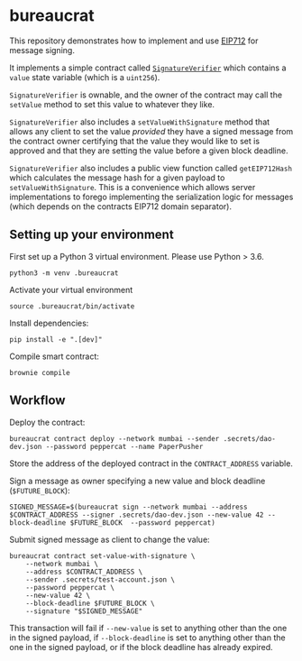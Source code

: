 # bureaucrat

This repository demonstrates how to implement and use [EIP712](https://eips.ethereum.org/EIPS/eip-712) for
message signing.

It implements a simple contract called [`SignatureVerifier`](./contracts/SignatureVerifier.sol) which
contains a `value` state variable (which is a `uint256`).

`SignatureVerifier` is ownable, and the owner of the contract may call the `setValue` method to set this
value to whatever they like.

`SignatureVerifier` also includes a `setValueWithSignature` method that allows any client to set the
value *provided* they have a signed message from the contract owner certifying that the value they would
like to set is approved and that they are setting the value before a given block deadline.

`SignatureVerifier` also includes a public view function called `getEIP712Hash` which calculates the message hash
for a given payload to `setValueWithSignature`. This is a convenience which allows server implementations to
forego implementing the serialization logic for messages (which depends on the contracts EIP712 domain separator).

## Setting up your environment

First set up a Python 3 virtual environment. Please use Python > 3.6.

```
python3 -m venv .bureaucrat
```

Activate your virtual environment

```
source .bureaucrat/bin/activate
```

Install dependencies:

```
pip install -e ".[dev]"
```

Compile smart contract:

```
brownie compile
```

## Workflow

Deploy the contract:

```
bureaucrat contract deploy --network mumbai --sender .secrets/dao-dev.json --password peppercat --name PaperPusher
```

Store the address of the deployed contract in the `CONTRACT_ADDRESS` variable.

Sign a message as owner specifying a new value and block deadline (`$FUTURE_BLOCK`):

```
SIGNED_MESSAGE=$(bureaucrat sign --network mumbai --address $CONTRACT_ADDRESS --signer .secrets/dao-dev.json --new-value 42 --block-deadline $FUTURE_BLOCK  --password peppercat)
```

Submit signed message as client to change the value:

```
bureaucrat contract set-value-with-signature \
    --network mumbai \
    --address $CONTRACT_ADDRESS \
    --sender .secrets/test-account.json \
    --password peppercat \
    --new-value 42 \
    --block-deadline $FUTURE_BLOCK \
    --signature "$SIGNED_MESSAGE"
```

This transaction will fail if `--new-value` is set to anything other than the one in the signed payload,
if `--block-deadline` is set to anything other than the one in the signed payload, or if the block deadline
has already expired.
